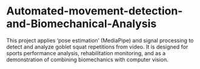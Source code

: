 # Automated-movement-detection-and-Biomechanical-Analysis
This project applies ‘pose estimation’ (MediaPipe) and signal processing to detect and analyze goblet squat repetitions from video. It is designed for sports performance analysis, rehabilitation monitoring, and as a demonstration of combining biomechanics with computer vision.
